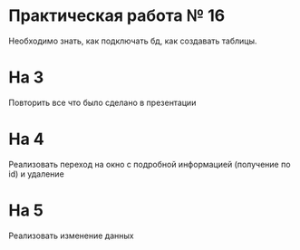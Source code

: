 # Практическая работа № 16

Необходимо знать, как подключать бд, как создавать таблицы.

# На 3 
Повторить все что было сделано в презентации
# На 4
Реализовать переход на окно с подробной информацией
(получение по id) и удаление
# На 5
Реализовать изменение данных

